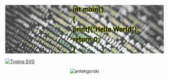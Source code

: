 <!--### Hi there 👋-->
![Screenshot](hello.jpg)

[![Typing SVG](https://readme-typing-svg.demolab.com?font=Fira+Code&pause=700&random=false&width=435&lines=Hello+I'm+Anthony)](https://git.io/typing-svg)

<p style="text-align: center;"><span>
<img  height="150px" src="https://github-readme-stats.vercel.app/api/top-langs?username=antekgorski&show_icons=true&locale=en&layout=compact&theme=transparent" alt="antekgorski" /> 
</span></p>

<!--
**antekgorski/antekgorski** is a ✨ _special_ ✨ repository because its `README.md` (this file) appears on your GitHub profile.

Here are some ideas to get you started:

- 🔭 I’m currently working on ...
- 🌱 I’m currently learning ...
- 👯 I’m looking to collaborate on ...
- 🤔 I’m looking for help with ...
- 💬 Ask me about ...
- 📫 How to reach me: ...
- 😄 Pronouns: ...
- ⚡ Fun fact: ...
-->
